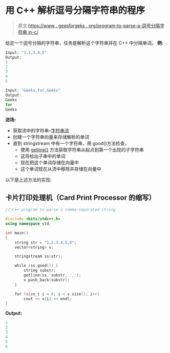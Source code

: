 # 用 C++ 解析逗号分隔字符串的程序

> 原文:[https://www . geesforgeks . org/program-to-parse-a-逗号分隔字符串 in-c/](https://www.geeksforgeeks.org/program-to-parse-a-comma-separated-string-in-c/)

给定一个逗号分隔的字符串，任务是解析这个字符串并在 C++ 中分隔单词。
**例:**

```cpp
Input: "1,2,3,4,5"
Output: 
1
2
3
4
5

Input: "Geeks,for,Geeks"
Output: 
Geeks
for
Geeks

```

**进场:**

*   获取流中的字符串–[字符串流](https://www.geeksforgeeks.org/stringstream-c-applications/)
*   创建一个字符串向量来存储解析的单词
*   直到 stringstream 中有一个字符串，用 good()方法检查，
    *   使用 [getline()](https://www.geeksforgeeks.org/getline-string-c/) 方法获取字符串从起点到第一个出现的子字符串
    *   这将给出子串中的单词
    *   现在把这个单词存储在向量中
    *   这个单词现在从流中移除并存储在向量中

以下是上述方法的实现:

## 卡片打印处理机（Card Print Processor 的缩写）

```cpp
// C++ program to parse a comma-separated string

#include <bits/stdc++.h>
using namespace std;

int main()
{
    string str = "1,2,3,4,5,6";
    vector<string> v;

    stringstream ss(str);

    while (ss.good()) {
        string substr;
        getline(ss, substr, ',');
        v.push_back(substr);
    }

    for (size_t i = 0; i < v.size(); i++)
        cout << v[i] << endl;
}
```

**Output:** 

```cpp
1
2
3
4
5
6

```
